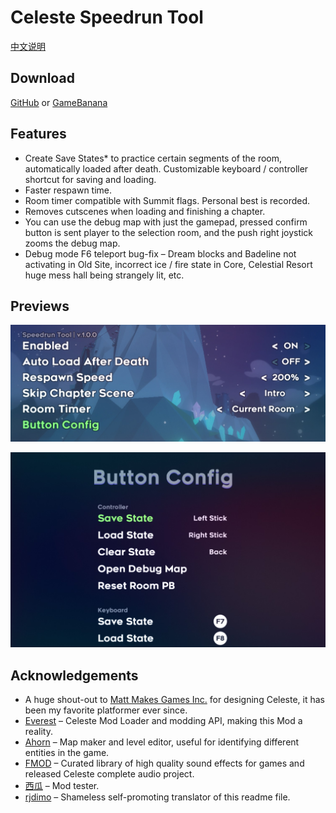 # Celeste Speedrun Tool

[中文说明](./README_CN.md)

## Download
[GitHub](https://github.com/DemoJameson/CelesteSpeedrunTool/releases) or [GameBanana](https://gamebanana.com/tools/6597)

## Features

- Create Save States* to practice certain segments of the room, automatically loaded after death. Customizable keyboard / controller shortcut for saving and loading. 
- Faster respawn time.
- Room timer compatible with Summit flags. Personal best is recorded.
- Removes cutscenes when loading and finishing a chapter.
- You can use the debug map with just the gamepad,  pressed confirm button is sent player to the selection room, and the push right joystick zooms the debug map.
- Debug mode F6 teleport bug-fix – Dream blocks and Badeline not activating in Old Site, incorrect ice / fire state in Core, Celestial Resort huge mess hall being strangely lit, etc.

## Previews

![preview1](./Preview/preview1.jpg)

![preview2](./Preview/preview2.jpg)

## Acknowledgements

- A huge shout-out to [Matt Makes Games Inc.](http://www.mattmakesgames.com/) for designing Celeste, it has been my favorite platformer ever since.
- [Everest](https://everestapi.github.io/) – Celeste Mod Loader and modding API, making this Mod a reality.
- [Ahorn](https://github.com/CelestialCartographers/Ahorn) – Map maker and level editor, useful for identifying different entities in the game.
- [FMOD](https://www.fmod.com/) – Curated library of high quality sound effects for games and released Celeste complete audio project.
- [西瓜](https://space.bilibili.com/18705633) – Mod tester.
- [rjdimo](https://steamcommunity.com/id/rjdimo/) – Shameless self-promoting translator of this readme file.